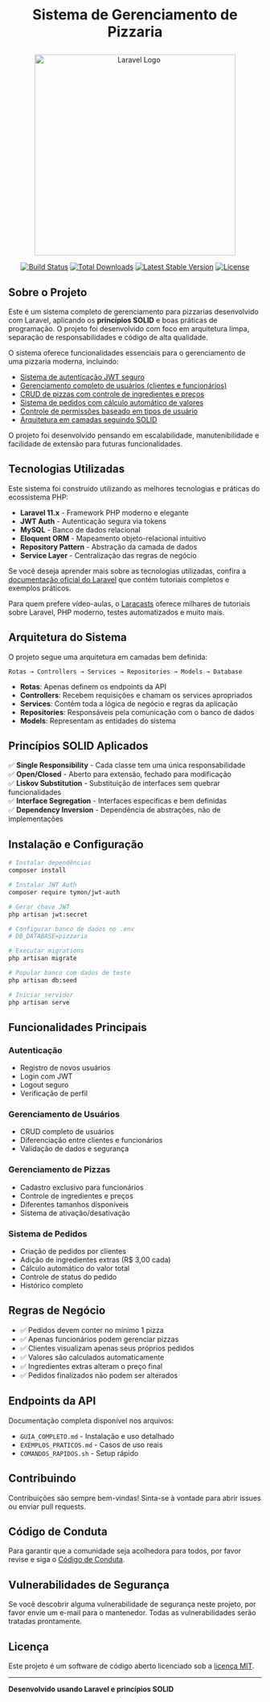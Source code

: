 #  <p align="center"> Sistema de Gerenciamento de Pizzaria </p>

<p align="center">
  <img src="https://raw.githubusercontent.com/laravel/art/master/logo-lockup/5%20SVG/2%20CMYK/1%20Full%20Color/laravel-logolockup-cmyk-red.svg" width="400" alt="Laravel Logo">
</p>

<p align="center">
<a href="https://github.com/laravel/framework/actions"><img src="https://github.com/laravel/framework/workflows/tests/badge.svg" alt="Build Status"></a>
<a href="https://packagist.org/packages/laravel/framework"><img src="https://img.shields.io/packagist/dt/laravel/framework" alt="Total Downloads"></a>
<a href="https://packagist.org/packages/laravel/framework"><img src="https://img.shields.io/packagist/v/laravel/framework" alt="Latest Stable Version"></a>
<a href="https://packagist.org/packages/laravel/framework"><img src="https://img.shields.io/packagist/l/laravel/framework" alt="License"></a>
</p>

## Sobre o Projeto

Este é um sistema completo de gerenciamento para pizzarias desenvolvido com Laravel, aplicando os **princípios SOLID** e boas práticas de programação. O projeto foi desenvolvido com foco em arquitetura limpa, separação de responsabilidades e código de alta qualidade.

O sistema oferece funcionalidades essenciais para o gerenciamento de uma pizzaria moderna, incluindo:

- [Sistema de autenticação JWT seguro](https://jwt.io)
- [Gerenciamento completo de usuários (clientes e funcionários)](https://laravel.com/docs/authentication)
- [CRUD de pizzas com controle de ingredientes e preços](https://laravel.com/docs/eloquent)
- [Sistema de pedidos com cálculo automático de valores](https://laravel.com/docs/eloquent-relationships)
- [Controle de permissões baseado em tipos de usuário](https://laravel.com/docs/authorization)
- [Arquitetura em camadas seguindo SOLID](https://en.wikipedia.org/wiki/SOLID)

O projeto foi desenvolvido pensando em escalabilidade, manutenibilidade e facilidade de extensão para futuras funcionalidades.

## Tecnologias Utilizadas

Este sistema foi construído utilizando as melhores tecnologias e práticas do ecossistema PHP:

- **Laravel 11.x** - Framework PHP moderno e elegante
- **JWT Auth** - Autenticação segura via tokens
- **MySQL** - Banco de dados relacional
- **Eloquent ORM** - Mapeamento objeto-relacional intuitivo
- **Repository Pattern** - Abstração da camada de dados
- **Service Layer** - Centralização das regras de negócio

Se você deseja aprender mais sobre as tecnologias utilizadas, confira a [documentação oficial do Laravel](https://laravel.com/docs) que contém tutoriais completos e exemplos práticos.

Para quem prefere vídeo-aulas, o [Laracasts](https://laracasts.com) oferece milhares de tutoriais sobre Laravel, PHP moderno, testes automatizados e muito mais.

## Arquitetura do Sistema

O projeto segue uma arquitetura em camadas bem definida:

```
Rotas → Controllers → Services → Repositories → Models → Database
```

- **Rotas**: Apenas definem os endpoints da API
- **Controllers**: Recebem requisições e chamam os services apropriados
- **Services**: Contêm toda a lógica de negócio e regras da aplicação
- **Repositories**: Responsáveis pela comunicação com o banco de dados
- **Models**: Representam as entidades do sistema

## Princípios SOLID Aplicados

✅ **Single Responsibility** - Cada classe tem uma única responsabilidade  
✅ **Open/Closed** - Aberto para extensão, fechado para modificação  
✅ **Liskov Substitution** - Substituição de interfaces sem quebrar funcionalidades  
✅ **Interface Segregation** - Interfaces específicas e bem definidas  
✅ **Dependency Inversion** - Dependência de abstrações, não de implementações

## Instalação e Configuração

```bash
# Instalar dependências
composer install

# Instalar JWT Auth
composer require tymon/jwt-auth

# Gerar chave JWT
php artisan jwt:secret

# Configurar banco de dados no .env
# DB_DATABASE=pizzaria

# Executar migrations
php artisan migrate

# Popular banco com dados de teste
php artisan db:seed

# Iniciar servidor
php artisan serve
```

## Funcionalidades Principais

###  Autenticação
- Registro de novos usuários
- Login com JWT
- Logout seguro
- Verificação de perfil

###  Gerenciamento de Usuários
- CRUD completo de usuários
- Diferenciação entre clientes e funcionários
- Validação de dados e segurança

###  Gerenciamento de Pizzas
- Cadastro exclusivo para funcionários
- Controle de ingredientes e preços
- Diferentes tamanhos disponíveis
- Sistema de ativação/desativação

###  Sistema de Pedidos
- Criação de pedidos por clientes
- Adição de ingredientes extras (R$ 3,00 cada)
- Cálculo automático do valor total
- Controle de status do pedido
- Histórico completo

## Regras de Negócio

- ✅ Pedidos devem conter no mínimo 1 pizza
- ✅ Apenas funcionários podem gerenciar pizzas
- ✅ Clientes visualizam apenas seus próprios pedidos
- ✅ Valores são calculados automaticamente
- ✅ Ingredientes extras alteram o preço final
- ✅ Pedidos finalizados não podem ser alterados

## Endpoints da API

Documentação completa disponível nos arquivos:
- `GUIA_COMPLETO.md` - Instalação e uso detalhado
- `EXEMPLOS_PRATICOS.md` - Casos de uso reais
- `COMANDOS_RAPIDOS.sh` - Setup rápido


## Contribuindo

Contribuições são sempre bem-vindas! Sinta-se à vontade para abrir issues ou enviar pull requests.

## Código de Conduta

Para garantir que a comunidade seja acolhedora para todos, por favor revise e siga o [Código de Conduta](https://laravel.com/docs/contributions#code-of-conduct).

## Vulnerabilidades de Segurança

Se você descobrir alguma vulnerabilidade de segurança neste projeto, por favor envie um e-mail para o mantenedor. Todas as vulnerabilidades serão tratadas prontamente.

## Licença

Este projeto é um software de código aberto licenciado sob a [licença MIT](https://opensource.org/licenses/MIT).

---

**Desenvolvido usando Laravel e princípios SOLID**
